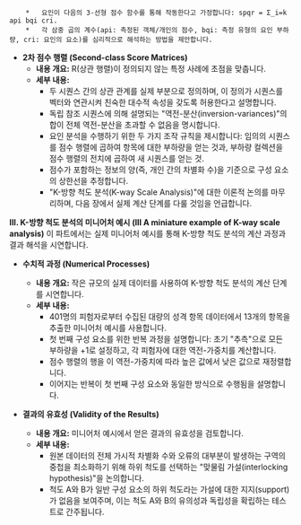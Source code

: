         *   요인이 다음의 3-선형 점수 함수를 통해 작동한다고 가정합니다: spqr = Σ_i=k api bqi cri.
        *   각 삼중 곱의 계수(api: 측정된 객체/개인의 점수, bqi: 측정 유형의 요인 부하량, cri: 요인의 요소)를 심리적으로 해석하는 방법을 제안합니다.

*   **2차 점수 행렬 (Second-class Score Matrices)**
    *   **내용 개요:** R(상관 행렬)이 정의되지 않는 특정 사례에 초점을 맞춥니다.
    *   **세부 내용:**
        *   두 시퀀스 간의 상관 관계를 실제 부분으로 정의하며, 이 정의가 시퀀스를 벡터와 연관시켜 친숙한 대수적 속성을 갖도록 허용한다고 설명합니다.
        *   독립 참조 시퀀스에 의해 설명되는 "역전-분산(inversion-variances)"의 합이 전체 역전-분산을 초과할 수 없음을 명시합니다.
        *   요인 분석을 수행하기 위한 두 가지 조작 규칙을 제시합니다: 임의의 시퀀스를 점수 행렬에 곱하여 항목에 대한 부하량을 얻는 것과, 부하량 컬렉션을 점수 행렬의 전치에 곱하여 새 시퀀스를 얻는 것.
        *   점수가 포함하는 정보의 양(즉, 개인 간의 차별화 수)을 기준으로 구성 요소의 상한선을 추정합니다.
        *   "K-방향 척도 분석(K-way Scale Analysis)"에 대한 이론적 논의를 마무리하며, 다음 장에서 실제 계산 단계를 다룰 것임을 언급합니다.

**III. K-방향 척도 분석의 미니어처 예시 (III A miniature example of K-way scale analysis)**
이 파트에서는 실제 미니어처 예시를 통해 K-방향 척도 분석의 계산 과정과 결과 해석을 시연합니다.

*   **수치적 과정 (Numerical Processes)**
    *   **내용 개요:** 작은 규모의 실제 데이터를 사용하여 K-방향 척도 분석의 계산 단계를 시연합니다.
    *   **세부 내용:**
        *   401명의 피험자로부터 수집된 대량의 성격 항목 데이터에서 13개의 항목을 추출한 미니어처 예시를 사용합니다.
        *   첫 번째 구성 요소를 위한 반복 과정을 설명합니다: 초기 "추측"으로 모든 부하량을 +1로 설정하고, 각 피험자에 대한 역전-가중치를 계산합니다.
        *   점수 행렬의 행을 이 역전-가중치에 따라 높은 값에서 낮은 값으로 재정렬합니다.
        *   이어지는 반복이 첫 번째 구성 요소와 동일한 방식으로 수행됨을 설명합니다.

*   **결과의 유효성 (Validity of the Results)**
    *   **내용 개요:** 미니어처 예시에서 얻은 결과의 유효성을 검토합니다.
    *   **세부 내용:**
        *   원본 데이터의 전체 가시적 차별화 수와 오류의 대부분이 발생하는 구역의 중첩을 최소화하기 위해 하위 척도를 선택하는 "맞물림 가설(interlocking hypothesis)"을 논의합니다.
        *   척도 A와 B가 일반 구성 요소의 하위 척도라는 가설에 대한 지지(support)가 없음을 보여주며, 이는 척도 A와 B의 유의성과 독립성을 확립하는 테스트로 간주됩니다.

